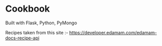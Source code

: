 # Cookbook
Built with Flask, Python, PyMongo

Recipes taken from this site :- https://developer.edamam.com/edamam-docs-recipe-api


